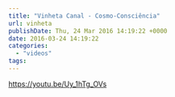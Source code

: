 ```yaml
---
title: "Vinheta Canal - Cosmo-Consciência"
url: vinheta
publishDate: Thu, 24 Mar 2016 14:19:22 +0000
date: 2016-03-24 14:19:22
categories: 
  - "videos"
tags: 
---
```

https://youtu.be/Uy_1hTg_OVs
